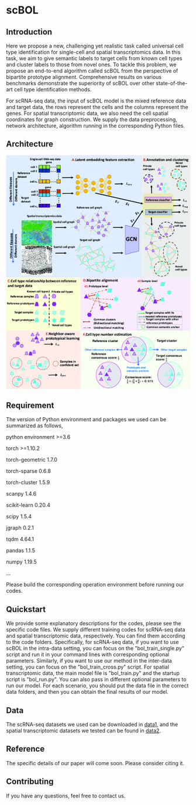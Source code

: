 # scBOL

Introduction
-----
Here we propose a new, challenging yet realistic task called universal cell type identification for single-cell and spatial transcriptomics data. In this task, we aim to give semantic labels to target cells from known cell types and cluster labels to those from novel ones. To tackle this problem, we propose an end-to-end algorithm called scBOL from the perspective of bipartite prototype alignment. Comprehensive results on various benchmarks demonstrate the superiority of scBOL over other state-of-the-art cell type identification methods.

For scRNA-seq data, the input of scBOL model is the mixed reference data and target data, the rows represent the cells and the columns represent the genes. For spatial transcriptomic data, we also need the cell spatial coordinates for graph construction. We supply the data preprocessing, network architecture, algorithm running in the corresponding Python files. 

Architecture
-----
![model](https://github.com/AimeeFreedom/scBOL/blob/main/Architecture/scBOL.jpg)

Requirement
-----
The version of Python environment and packages we used can be summarized as follows,

python environment >=3.6

torch >=1.10.2

torch-geometric 1.7.0

torch-sparse 0.6.8

torch-cluster 1.5.9

scanpy 1.4.6

scikit-learn 0.20.4

scipy 1.5.4

jgraph 0.2.1

tqdm 4.64.1

pandas 1.1.5

numpy 1.19.5

...

Please build the corresponding operation environment before running our codes. 

Quickstart
-----
We provide some explanatory descriptions for the codes, please see the specific code files. We supply different training codes for scRNA-seq data and spatial transcriptomic data, respectively. You can find them according to the code folders. Specifically, for scRNA-seq data, if you want to use scBOL in the intra-data setting, you can focus on the "bol_train_single.py" script and run it in your command lines with corresponding optional parameters. Similarly, if you want to use our method in the inter-data setting, you can focus on the "bol_train_cross.py" script. For spatial transcriptomic data, the main model file is "bol_train.py" and the startup script is "bol_run.py". You can also pass in different optional parameters to run our model. For each scenario, you should put the data file in the correct data folders, and then you can obtain the final results of our model. 

Data
-----
The scRNA-seq datasets we used can be downloaded in <a href="https://cblast.gao-lab.org/download">data1</a>, and the spatial transcriptomic datasets we tested can be found in <a href="https://crukci.shinyapps.io/SpatialMouseAtlas/">data2</a>. 

Reference
-----
The specific details of our paper will come soon. Please consider citing it.

Contributing
-----
If you have any questions, feel free to contact us.

